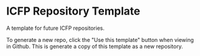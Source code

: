 # ICFP Repository Template

A template for future ICFP repositories.

To generate a new repo, click the "Use this template" button when viewing in Github. This is generate a copy of this template as a new repository.
